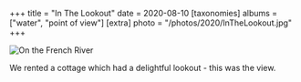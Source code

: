 +++
title = "In The Lookout"
date = 2020-08-10
[taxonomies]
albums = ["water", "point of view"]
[extra]
photo = "/photos/2020/InTheLookout.jpg"
+++

![On the French River](/photos/2020/InTheLookout.jpg)

We rented a cottage which had a delightful lookout - this was the view.
